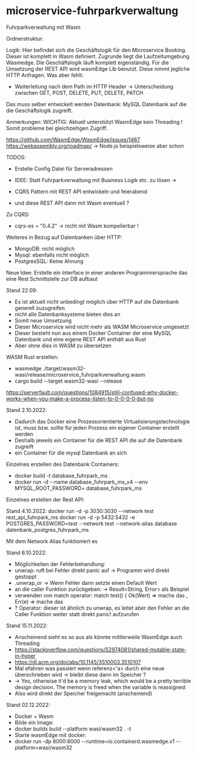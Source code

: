 # microservice-fuhrparkverwaltung
Fuhrparkverwaltung mit Wasm

Ordnerstruktur:

Logik:
Hier befindet sich die Geschäftslogik für den Microservice Booking.
Dieser ist komplett in Wasm definiert. Zugrunde liegt die Laufzeitumgebung Wasmedge.
Die Geschäftslogik läuft komplett eigenständig.
Für die Umsetzung der REST API wird wasmEdge Lib benutzt. Diese nimmt jegliche HTTP Anfragen.
Was aber fehlt:
- Weiterleitung nach dem Path im HTTP Header -> Unterscheidung zwischen GET, POST, DELETE, PUT, DELETE, PATCH

Das muss selber entwickelt werden
Datenbank:
MySQL Datenbank auf die die Geschäftslogik zugreift.


Anmerkungen:
WICHTIG: Aktuell unterstützt WasmEdge kein Threading !
Somit probleme bei gleichzeitigen Zugriff.

https://github.com/WasmEdge/WasmEdge/issues/1467
https://webassembly.org/roadmap/ -> Node.js beispielsweise aber schon

TODOS:
- Erstelle Config Datei für Serveradressen

- IDEE: Statt Fuhrparkverwaltung mit Business Logik etc. zu lösen -> 
- CQRS Pattern mit REST API entwickeln und feierabend
- und diese REST API dann mit Wasm eventuell ? 

Zu CQRS:
- cqrs-es = "0.4.2" -> nicht mit Wasm kompelierbar !

Weiteres in Bezug auf Datenbanken über HTTP:
- MongoDB: nicht möglich 
- Mysql: ebenfalls nicht möglich 
- PostgresSQL: Keine Ahnung

Neue Idee: Erstelle ein Interface in einer anderen Programmiersprache das eine Rest Schnittstelle zur DB aufbaut

Stand 22.09:
- Es ist aktuell nicht unbedingt möglich über HTTP auf die Datenbank generell zuzugreifen
- nicht alle Datenbanksysteme bieten dies an 
- Somit neue Umsetzung
- Dieser Microservice wird nicht mehr als WASM Microservice umgesetzt
- Dieser besteht nun aus einem Docker Container der eine MySQL Datenbank und eine eigene REST API enthält aus Rust
- Aber ohne dies in WASM zu übersetzen

WASM Rust erstellen:
- wasmedge ./target/wasm32-wasi/release/microservice_fuhrparkverwaltung.wasm
- cargo build --target wasm32-wasi --release

https://serverfault.com/questions/1084915/still-confused-why-docker-works-when-you-make-a-process-listen-to-0-0-0-0-but-no


Stand 2.10.2022:
- Dadurch das Docker eine Prozessorientierte Virtualisierungstechnologie ist, muss bzw. sollte für jeden Prozess ein eigener Container erstellt werden
- Deshalb jeweils ein Container für die REST API die auf die Datenbank zugreift
- ein Container für die mysql Datenbank an sich

Einzelnes erstellen des Datenbank Containers:
- docker build -t database_fuhrpark_ms .
- docker run -d --name database_fuhrpark_ms_v4 --env MYSQL_ROOT_PASSWORD= database_fuhrpark_ms

Einzelnes erstellen der Rest API:


Stand 4.10.2022:
docker run -d -p 3030:3030 --network test  rest_api_fuhrpark_ms
docker run -d -p 5432:5432 -e POSTGRES_PASSWORD=test --network test --network-alias database  datenbank_postgres_fuhrpark_ms

Mit dem Network Alias funktioniert es 

Stand 6.10.2022:
- Möglichkeiten der Fehlerbehandlung:
- unwrap: ruft bei Fehler direkt panic auf -> Programm wird direkt gestoppt
- .unwrap_or -> Wenn Fehler dann setzte einen Default Wert
- an die caller Funktion zurückgeben: -> Result<String, Error> als Beispiel
- verwenden von match operator: match test() { Ok(Wert) => mache das , Err(e) => mache das
- ? Operator: dieser ist ähnlich zu unwrap, es leitet aber den Fehler an die Caller Funktion weiter statt direkt panic! aufzurufen

Stand 15.11.2022:
- Anscheinend sieht es so aus als könnte mittlerweile WasmEdge auch Threading
- https://stackoverflow.com/questions/52974081/shared-mutable-state-in-hyper
- https://dl.acm.org/doi/abs/10.1145/3510003.3510107
- Mal efahren was passiert wenn referenz<'a> durch eine neue überschrieben wird -> bleibt diese dann im Speicher ? 
- -> Yes, otherwise it'd be a memory leak, which would be a pretty terrible design decision. The memory is freed when the variable is reassigned:
- Also wird direkt der Speicher freigemacht (anscheinend)

Stand 02.12.2022:
- Docker + Wasm
- Bilde ein Image:
- docker buildx build --platform wasi/wasm32 . -t <image Name> 
- Starte wasmEdge mit docker:
- docker run -dp 8000:8000 --runtime=io.containerd.wasmedge.v1 --platform=wasi/wasm32  <test>



